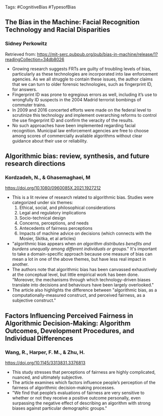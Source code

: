 Tags: #CognitiveBias #TypesofBias

## The Bias in the Machine: Facial Recognition Technology and Racial Disparities 
### Sidney Perkowitz
Retrieved from: https://mit-serc.pubpub.org/pub/bias-in-machine/release/1?readingCollection=34db8026
- Growing research suggests FRTs are guilty of troubling levels of bias, particularly as these technologies are incorporated into law enforcement agencies. As we all struggle to contain these issues, the author claims that we can turn to older forensic technologies, such as fingerprint ID, for answers. 
- Fingerprint ID was prone to egregious errors as well, including it’s use to wrongfully ID suspects in the 2004 Madrid terrorist bombings of commuter trains.
- In 2009 and 2016 concerted efforts were made on the federal level to scrutinize this technology and implement overarching reforms to control the use fingerprint ID and confirm the veracity of the results.
- No such approaches have been implemented regarding facial recognition. Municipal law enforcement agencies are free to choose among scores of commercially available algorithms without clear guidance about their use or reliability.

## Algorithmic bias: review, synthesis, and future research directions
### Kordzadeh, N., & Ghasemaghaei, M
https://doi.org/10.1080/0960085X.2021.1927212
 - This is a lit review of research related to algorithmic bias. Studies were categorized under six themes:
 	1. Ethical, social, and philosophical considerations
 	2. Legal and regulatory implications
 	3. Socio-technical design
 	4. Concerns, perceptions, and needs
 	5. Antecedents of fairness perceptions
 	6. Impacts of machine advice on decisions (which connects with the Mosier, Skitka, et al articles)
 - "algorithmic bias appears when _an algorithm distributes benefits and burdens unequally among different individuals or groups_." It's important to take a domain-specific approach because one measure of bias can mean a lot in one of the above themes, but have less real impact in another. 
 - The authors note that algorithmic bias has been canvassed exhaustively at the conceptual level, but little empirical work has been done. "Moreover, the mechanisms through which technology-driven biases translate into decisions and behaviours have been largely overlooked."
  - The article also highlights the difference between "algorithmic bias, as a computationally-measured construct, and perceived fairness, as a subjective construct."
   
## Factors Influencing Perceived Fairness in Algorithmic Decision-Making: Algorithm Outcomes, Development Procedures, and Individual Differences
### Wang, R., Harper, F. M., & Zhu, H.
https://doi.org/10.1145/3313831.3376813
- This study stresses that perceptions of fairness are highly complicated, nuanced, and ultimately subjective.
- The article examines which factors influence people’s perception of the fairness of algorithmic decision-making processes.
- "We find that people’s evaluations of fairness are very sensitive to whether or not they receive a positive outcome personally, even surpassing the negative effect of describing an algorithm with strong biases against particular demographic groups."
